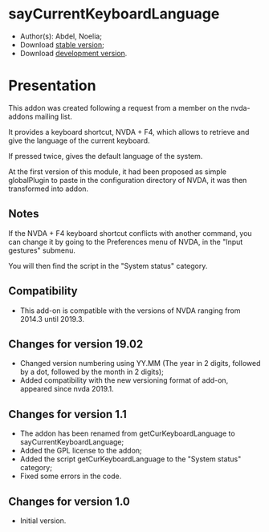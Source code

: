 # sayCurrentKeyboardLanguage

* Author(s): Abdel, Noelia;
* Download [stable version][1];
* Download [development version][2].

# Presentation #

This addon was created following a request from a member on the nvda-addons mailing list.

It provides a keyboard shortcut, NVDA + F4, which allows to retrieve and give the language of the current keyboard.

If pressed twice, gives the default language of the system.

At the first version of this module, it had been proposed as simple globalPlugin to paste in the configuration directory of NVDA, it was then transformed into addon.

## Notes ##

If the NVDA + F4 keyboard shortcut conflicts with another command, you can change it by going to the Preferences menu of NVDA, in the "Input gestures" submenu.

You will then find the script in the "System status" category.

## Compatibility ##

* This add-on is compatible with the versions of NVDA ranging from 2014.3 until 2019.3.

## Changes for version 19.02 ##

* Changed version numbering using YY.MM (The year in 2 digits, followed by a dot, followed by the month in 2 digits);
* Added compatibility with the new versioning format of add-on, appeared since nvda 2019.1.

## Changes for version 1.1 ##

* The addon has been renamed from getCurKeyboardLanguage to sayCurrentKeyboardLanguage;
* Added the GPL license to the addon;
* Added the script getCurKeyboardLanguage to the "System status" category;
* Fixed some errors in the code.

## Changes for version 1.0 ##

* Initial version.

[1]: https://addons.nvda-project.org/files/get.php?file=ckbl

[2]: https://addons.nvda-project.org/files/get.php?file=ckbl-dev

